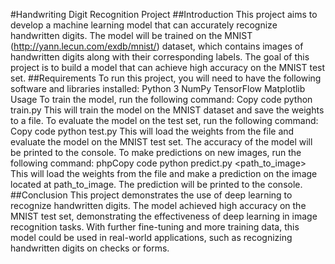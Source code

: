 #Handwriting Digit Recognition Project
##Introduction
This project aims to develop a machine learning model that can accurately recognize handwritten digits. The model will be trained on the MNIST (http://yann.lecun.com/exdb/mnist/) dataset, which contains images of handwritten digits along with their corresponding labels. The goal of this project is to build a model that can achieve high accuracy on the MNIST test set.
##Requirements
To run this project, you will need to have the following software and libraries installed:
Python 3
NumPy
TensorFlow
Matplotlib
Usage
To train the model, run the following command:
Copy code
python train.py 
This will train the model on the MNIST dataset and save the weights to a file.
To evaluate the model on the test set, run the following command:
Copy code
python test.py 
This will load the weights from the file and evaluate the model on the MNIST test set. The accuracy of the model will be printed to the console.
To make predictions on new images, run the following command:
phpCopy code
python predict.py <path_to_image> 
This will load the weights from the file and make a prediction on the image located at path_to_image. The prediction will be printed to the console.
##Conclusion
This project demonstrates the use of deep learning to recognize handwritten digits. The model achieved high accuracy on the MNIST test set, demonstrating the effectiveness of deep learning in image recognition tasks. With further fine-tuning and more training data, this model could be used in real-world applications, such as recognizing handwritten digits on checks or forms.
